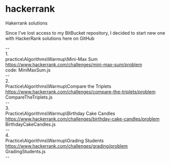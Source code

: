 # hackerrank
Hakerrank solutions


Since I've lost access to my BitBucket repository, I decided to start new one with HackerRank solutions here on GitHub

--<br/>
1.<br/>
practice\Algorithms\Warmup\Mini-Max Sum<br/>
https://www.hackerrank.com/challenges/mini-max-sum/problem<br/>
code: MiniMaxSum.js<br/>
--<br/>
2.<br/>
Practice\Algorithms\Warmup\Compare the Triplets<br/>
https://www.hackerrank.com/challenges/compare-the-triplets/problem<br/>
CompareTheTriplets.js<br/>
--<br/>
3.<br/>
Practice\Algorithms\Warmup\Birthday Cake Candles<br/>
https://www.hackerrank.com/challenges/birthday-cake-candles/problem<br/>
BirthdayCakeCandles.js<br/>
--<br/>
4.<br/>
Practice\Algorithms\Warmup\Grading Students<br/>
https://www.hackerrank.com/challenges/grading/problem<br/>
GradingStudents.js<br/>
--<br/>
